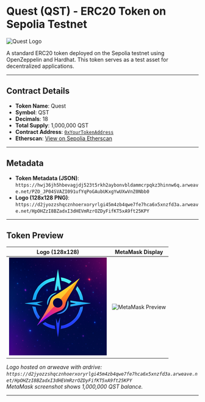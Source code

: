 # Quest (QST) - ERC20 Token on Sepolia Testnet

![Quest Logo](https://d2jyozzshqcznhoerxoryrlgi45m4zb4qwe7fe7hca6x5xnzfd3a.arweave.net/HpOHZzI8BZadxI3dHEVmRzrOZDyFifKT5xA9ft25KPY)

A standard ERC20 token deployed on the Sepolia testnet using OpenZeppelin and Hardhat. This token serves as a test asset for decentralized applications.

---

## Contract Details
- **Token Name**: Quest  
- **Symbol**: QST  
- **Decimals**: 18  
- **Total Supply**: 1,000,000 QST  
- **Contract Address**: [`0xYourTokenAddress`](https://sepolia.etherscan.io/address/0xe754a16d89c4fcb8ae6C32Ac3E1D26A51cFAaF1f)  
- **Etherscan**: [View on Sepolia Etherscan](https://sepolia.etherscan.io/token/0xe754a16d89c4fcb8ae6C32Ac3E1D26A51cFAaF1f)  

---

## Metadata
- **Token Metadata (JSON)**: `https://hwj36jh5hbevagjdj523t5rkh2aybonvbldammcrpqkz3hinnw6q.arweave.net/PZO_JP04SVAZI091ufYqPoGAubUKxgYwUXwVnZ0Nbb0`  
- **Logo (128x128 PNG)**: `https://d2jyozzshqcznhoerxoryrlgi45m4zb4qwe7fe7hca6x5xnzfd3a.arweave.net/HpOHZzI8BZadxI3dHEVmRzrOZDyFifKT5xA9ft25KPY`  

---

## Token Preview
| Logo (128x128) | MetaMask Display |
|----------------|------------------|
| ![Quest Logo](./Quest.png) | ![MetaMask Preview](./images/metamask-preview.png) |

*Logo hosted on arweave with ardrive: `https://d2jyozzshqcznhoerxoryrlgi45m4zb4qwe7fe7hca6x5xnzfd3a.arweave.net/HpOHZzI8BZadxI3dHEVmRzrOZDyFifKT5xA9ft25KPY`*  
*MetaMask screenshot shows 1,000,000 QST balance.*

---
